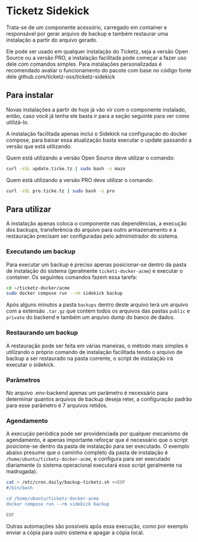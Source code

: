 Ticketz Sidekick
================

Trata-se de um componente acessório, carregado em container e responsável por gerar arquivo de backup e também restaurar uma instalação a partir do arquivo gerado.

Ele pode ser usado em qualquer instalação do Ticketz, seja a versão Open Source ou a versão PRO, a instalação facilitada pode começar a fazer uso dele com comandos simples. Para instalações personalizadas é recomendado avaliar o funcionamento do pacote com base no código fonte dele github.com/ticketz-oss/ticketz-sidekick

Para instalar
-------------

Novas instalações a partir de hoje já vão vir com o componente instalado, então, caso você já tenha ele basta ir para a seção seguinte para ver como utilizá-lo.

A instalação facilitada apenas inclui o Sidekick na configuração do docker compose, para baixar essa atualização basta executar o update passando a versão que está utilizando.

Quem está utilizando a versão Open Source deve utilizar o comando:

```bash
curl -sSL update.ticke.tz | sudo bash -s main
```

Quem está utilizando a versão PRO deve utilizar o comando:

```bash
curl -sSL pro.ticke.tz | sudo bash -s pro
```

Para utilizar
-------------

A instalação apenas coloca o componente nas dependências, a execução dos backups, transferência do arquivo para outro armazenamento e a restauração precisam ser configuradas pelo administrador do sistema.

### Executando um backup

Para executar um backup é preciso apenas posicionar-se dentro da pasta de instalação do sistema (geralmente `ticketz-docker-acme`) e executar o container. Os seguintes comandos fazem essa tarefa:

```bash
cd ~/ticketz-docker/acme
sudo docker compose run --rm sidekick backup
```

Após alguns minutos a pasta `backups` dentro deste arquivo terá um arquivo com a extensão `.tar.gz` que contém todos os arquivos das pastas `public` e `private` do backend e também um arquivo dump do banco de dados.

### Restaurando um backup

A restauração pode ser feita em várias maneiras, o método mais simples é utilizando o próprio comando de instalação facilitada tendo o arquivo de backup a ser restaurado na pasta corrente, o script de instalação irá executar o sidekick.

### Parâmetros

No arquivo .env-backend apenas um parâmetro é necessário para determinar quantos arquivos de backup deseja reter, a configuração padrão para esse parâmetro é 7 arquivos retidos.

### Agendamento

A execução periódica pode ser providenciada por qualquer mecanismo de agendamento, é apenas importante reforçar que é necessário que o script posicione-se dentro da pasta de instalação para ser executado. O exemplo abaixo presume que o caminho completo da pasta de instalação é `/home/ubuntu/ticketz-docker-acme`, e configura para ser executado diariamente (o sistema operacional executará esse script geralmente na madrugada).

```bash
cat > /etc/cron.daily/backup-ticketz.sh <<EOF
#/bin/bash

cd /home/ubuntu/ticketz-docker-acme
docker compose run --rm sidekick backup

EOF
```

Outras automações são possíveis após essa execução, como por exemplo enviar a cópia para outro sistema e apagar a cópia local.
